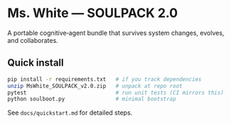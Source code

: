 # Ms. White — SOULPACK 2.0

A portable cognitive‑agent bundle that survives system changes, evolves, and collaborates.

## Quick install

```bash
pip install -r requirements.txt   # if you track dependencies
unzip MsWhite_SOULPACK_v2.0.zip   # unpack at repo root
pytest                            # run unit tests (CI mirrors this)
python soulboot.py                # minimal bootstrap
```

See `docs/quickstart.md` for detailed steps.
